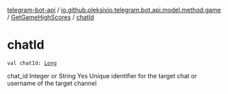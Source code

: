 [telegram-bot-api](../../index.md) / [io.github.oleksivio.telegram.bot.api.model.method.game](../index.md) / [GetGameHighScores](index.md) / [chatId](./chat-id.md)

# chatId

`val chatId: `[`Long`](https://kotlinlang.org/api/latest/jvm/stdlib/kotlin/-long/index.html)

chat_id Integer or String Yes Unique identifier for the target chat or username of the target channel

